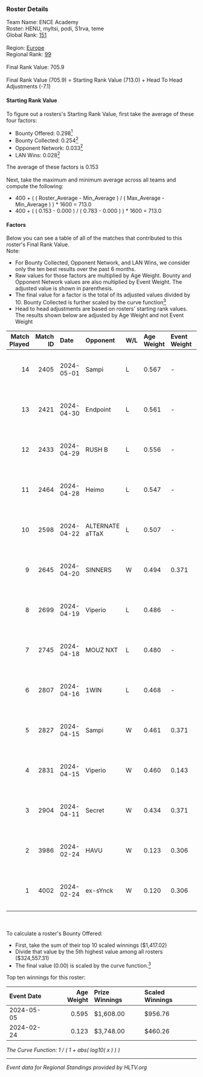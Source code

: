 ### Roster Details<br />
Team Name: ENCE Academy<br />
Roster: HENU, myltsi, podi, S1rva, teme<br />
Global Rank: [151](../standings_global.md)<br />
<br />
Region: [Europe]( ../standings_europe.md)<br />
Regional Rank: [99]( ../standings_europe.md)<br />
<br />
Final Rank Value:  705.9<br />
<br />
Final Rank Value (705.9) = Starting Rank Value (713.0) + Head To Head Adjustments (-7.1)<br />

#### Starting Rank Value<br />
To figure out a rosters's Starting Rank Value, first take the average of these four factors:<br />
- Bounty Offered: 0.298[<sup>1</sup>](#table2)
- Bounty Collected: 0.254[<sup>2</sup>](#table1)
- Opponent Network: 0.033[<sup>2</sup>](#table1)
- LAN Wins: 0.028[<sup>2</sup>](#table1)

The average of these factors is 0.153<br />
<br />
Next, take the maximum and minimum average across all teams and compute the following:<br />
- 400 + ( ( Roster_Average - Min_Average ) / ( Max_Average - Min_Average ) ) * 1600 = 713.0
- 400 + ( ( 0.153 - 0.000 ) / ( 0.783 - 0.000 ) ) * 1600 = 713.0


#### Factors<br />
Below you can see a table of all of the matches that contributed to this roster's Final Rank Value.<br />
Note:<br />

- For Bounty Collected, Opponent Network, and LAN Wins, we consider only the ten best results over the past 6 months.
- Raw values for those factors are multiplied by Age Weight. Bounty and Opponent Network values are also multiplied by Event Weight. The adjusted value is shown in parenthesis.
- The final value for a factor is the total of its adjusted values divided by 10. Bounty Collected is further scaled by the curve function[<sup>3</sup>](#curveFunction)
- Head to head adjustments are based on rosters' starting rank values. The results shown below are adjusted by Age Weight and not Event Weight
<span id="table1"></span><br />


| Match Played | Match ID | Date       | Opponent        | W/L | Age Weight | Event Weight | Bounty Collected | Opponent Network | LAN Wins  | H2H Adj. | Roster                          |
| -: | -: | :- | :- | :- | :- | :- | :- | :- | :- | -: | :- |
|           14 |     2405 | 2024-05-01 | Sampi           | L   | 0.567      | -            | -                | -                | -         |    -4.14 | HENU, myltsi, podi, S1rva, teme |
|           13 |     2421 | 2024-04-30 | Endpoint        | L   | 0.561      | -            | -                | -                | -         |    -4.57 | HENU, myltsi, podi, S1rva, teme |
|           12 |     2433 | 2024-04-29 | RUSH B          | L   | 0.556      | -            | -                | -                | -         |    -5.46 | HENU, myltsi, podi, S1rva, teme |
|           11 |     2464 | 2024-04-28 | Heimo           | L   | 0.547      | -            | -                | -                | -         |    -9.77 | HENU, myltsi, podi, S1rva, teme |
|           10 |     2598 | 2024-04-22 | ALTERNATE aTTaX | L   | 0.507      | -            | -                | -                | -         |    -3.81 | HENU, myltsi, podi, S1rva, teme |
|            9 |     2645 | 2024-04-20 | SINNERS         | W   | 0.494      | 0.371        | 0.037 (0.007)    | 0.758 (0.139)    | 0 (0.000) |    13.84 | HENU, myltsi, podi, S1rva, teme |
|            8 |     2699 | 2024-04-19 | Viperio         | L   | 0.486      | -            | -                | -                | -         |    -9.71 | HENU, myltsi, podi, S1rva, teme |
|            7 |     2745 | 2024-04-18 | MOUZ NXT        | L   | 0.480      | -            | -                | -                | -         |    -2.22 | HENU, myltsi, podi, S1rva, teme |
|            6 |     2807 | 2024-04-16 | 1WIN            | L   | 0.468      | -            | -                | -                | -         |    -4.02 | HENU, myltsi, podi, S1rva, teme |
|            5 |     2827 | 2024-04-15 | Sampi           | W   | 0.461      | 0.371        | 0.027 (0.005)    | 1.000 (0.171)    | 0 (0.000) |    10.79 | HENU, myltsi, podi, S1rva, teme |
|            4 |     2831 | 2024-04-15 | Viperio         | W   | 0.460      | 0.143        | 0.001 (0.000)    | 0.037 (0.002)    | 0 (0.000) |     5.40 | HENU, myltsi, podi, S1rva, teme |
|            3 |     2904 | 2024-04-11 | Secret          | W   | 0.434      | 0.371        | 0.000 (0.000)    | 0.058 (0.009)    | 0 (0.000) |     3.80 | HENU, myltsi, podi, S1rva, teme |
|            2 |     3986 | 2024-02-24 | HAVU            | W   | 0.123      | 0.306        | 0.001 (0.000)    | 0.160 (0.006)    | 1 (0.123) |     1.91 | HENU, myltsi, podi, S1rva, teme |
|            1 |     4002 | 2024-02-24 | ex-sYnck        | W   | 0.120      | 0.306        | 0.000 (0.000)    | 0.016 (0.001)    | 1 (0.120) |     0.86 | HENU, myltsi, podi, S1rva, teme |

<br />
<span id="table2"></span><br />
To calculate a roster's Bounty Offered:<br />

- First, take the sum of their top 10 scaled winnings ($1,417.02)
- Divide that value by the 5th highest value among all rosters ($324,557.31)
- The final value (0.00) is scaled by the curve function.[<sup>3</sup>](#curveFunction)

Top ten winnings for this roster:<br />

| Event Date | Age Weight | Prize Winnings | Scaled Winnings |
| :- | -: | :- | :- |
| 2024-05-05 |      0.595 | $1,608.00      | $956.76         |
| 2024-02-24 |      0.123 | $3,748.00      | $460.26         |


<span id="curveFunction"></span>_The Curve Function: 1 / ( 1 + abs( log10( x ) ) )_<br />

---
_Event data for Regional Standings provided by HLTV.org_<br />
